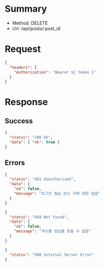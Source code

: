 # Summary

- Method: DELETE
- Url: /api/posts/:post_id

# Request

```json
{
  "headers": {
    "Authorization": "Bearer ${ token }"
  }
}
```

# Response

## Success

```json
{
  "status": "200 Ok",
  "data": { "ok": true }
}
```

## Errors

```json
{
  "status": "401 Unauthorized",
  "data": {
    "ok": false,
    "message": "로그인 필요 또는 삭제 권한 없음"
  }
}
```

```json
{
  "status": "404 Not Found",
  "data": {
    "ok": false,
    "message": "게시물 정보를 찾을 수 없음"
  }
}
```

```json
{
  "status": "500 Internal Server Error"
}
```
